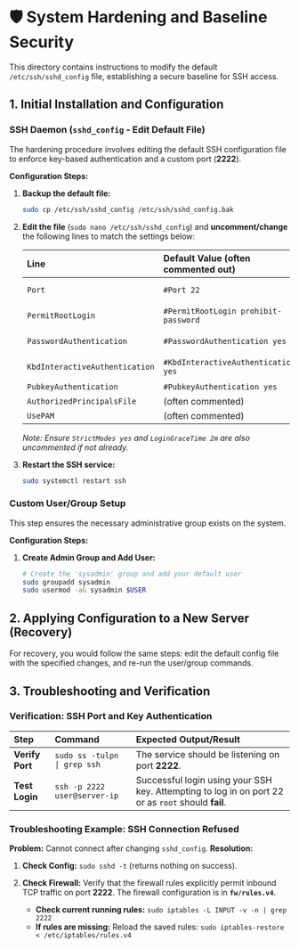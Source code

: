 # 🛡️ System Hardening and Baseline Security

This directory contains instructions to modify the default `/etc/ssh/sshd_config` file, establishing a secure baseline for SSH access.

## 1. Initial Installation and Configuration

### SSH Daemon (`sshd_config` - Edit Default File)

The hardening procedure involves editing the default SSH configuration file to enforce key-based authentication and a custom port (**2222**).

**Configuration Steps:**

1. **Backup the default file:**

    ```bash
    sudo cp /etc/ssh/sshd_config /etc/ssh/sshd_config.bak
    ```

2. **Edit the file** (`sudo nano /etc/ssh/sshd_config`) and **uncomment/change** the following lines to match the settings below:

    | Line | Default Value (often commented out) | Custom Value | Action |
    | :--- | :--- | :--- | :--- |
    | `Port` | `#Port 22` | `Port 2222` | **Uncomment and Change** |
    | `PermitRootLogin` | `#PermitRootLogin prohibit-password` | `PermitRootLogin no` | **Uncomment and Change** |
    | `PasswordAuthentication` | `#PasswordAuthentication yes` | `PasswordAuthentication no` | **Uncomment and Change** |
    | `KbdInteractiveAuthentication`| `#KbdInteractiveAuthentication yes` | `KbdInteractiveAuthentication no` | **Uncomment and Change** |
    | `PubkeyAuthentication` | `#PubkeyAuthentication yes` | `PubkeyAuthentication yes` | **Uncomment** |
    | `AuthorizedPrincipalsFile` | (often commented) | `AuthorizedPrincipalsFile no` | **Uncomment** |
    | `UsePAM` | (often commented) | `UsePAM yes` | **Uncomment** |

    *Note: Ensure `StrictModes yes` and `LoginGraceTime 2m` are also uncommented if not already.*

3. **Restart the SSH service:**

    ```bash
    sudo systemctl restart ssh
    ```

### Custom User/Group Setup

This step ensures the necessary administrative group exists on the system.

**Configuration Steps:**

1. **Create Admin Group and Add User:**

    ```bash
    # Create the 'sysadmin' group and add your default user
    sudo groupadd sysadmin
    sudo usermod -aG sysadmin $USER
    ```

## 2. Applying Configuration to a New Server (Recovery)

For recovery, you would follow the same steps: edit the default config file with the specified changes, and re-run the user/group commands.

## 3. Troubleshooting and Verification

### Verification: SSH Port and Key Authentication

| Step | Command | Expected Output/Result |
| :--- | :--- | :--- |
| **Verify Port** | `sudo ss -tulpn \| grep ssh` | The service should be listening on port **2222**. |
| **Test Login** | `ssh -p 2222 user@server-ip` | Successful login using your SSH key. Attempting to log in on port 22 or as `root` should **fail**. |

### Troubleshooting Example: SSH Connection Refused

**Problem:** Cannot connect after changing `sshd_config`.
**Resolution:**

1. **Check Config:** `sudo sshd -t` (returns nothing on success).

2. **Check Firewall:** Verify that the firewall rules explicitly permit inbound TCP traffic on port **2222**. The firewall configuration is in **`fw/rules.v4`**.
    * **Check current running rules:** `sudo iptables -L INPUT -v -n | grep 2222`
    * **If rules are missing:** Reload the saved rules: `sudo iptables-restore < /etc/iptables/rules.v4`

